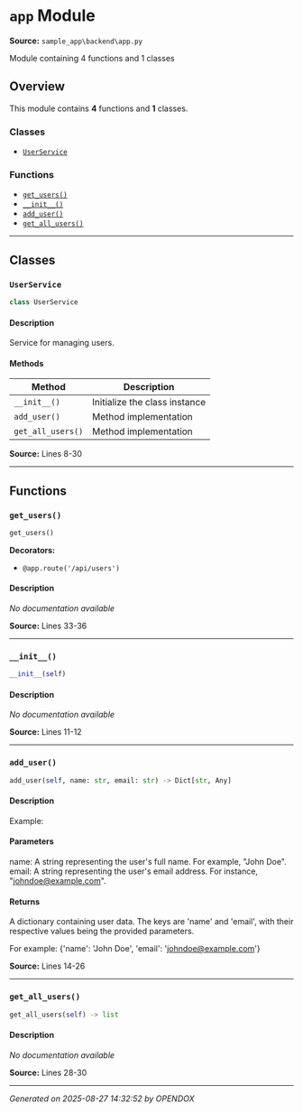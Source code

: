 # `app` Module

**Source:** `sample_app\backend\app.py`

Module containing 4 functions and 1 classes

## Overview

This module contains **4** functions and **1** classes.

### Classes

- [`UserService`](#userservice)

### Functions

- [`get_users()`](#get_users)
- [`__init__()`](#__init__)
- [`add_user()`](#add_user)
- [`get_all_users()`](#get_all_users)

---

## Classes

### `UserService`

```python
class UserService
```

#### Description

Service for managing users.

#### Methods

| Method | Description |
|--------|-------------|
| `__init__()` | Initialize the class instance |
| `add_user()` | Method implementation |
| `get_all_users()` | Method implementation |

**Source:** Lines 8-30

---

## Functions

### `get_users()`

```python
get_users()
```

**Decorators:**
- `@app.route('/api/users')`

#### Description

*No documentation available*

**Source:** Lines 33-36

---

### `__init__()`

```python
__init__(self)
```

#### Description

*No documentation available*

**Source:** Lines 11-12

---

### `add_user()`

```python
add_user(self, name: str, email: str) -> Dict[str, Any]
```

#### Description

Example:

#### Parameters

name: A string representing the user's full name. For example, "John Doe".
    email: A string representing the user's email address. For instance, "johndoe@example.com".

#### Returns

A dictionary containing user data. The keys are 'name' and 'email', with their respective values being the provided parameters. 

For example: {'name': 'John Doe', 'email': 'johndoe@example.com'}

**Source:** Lines 14-26

---

### `get_all_users()`

```python
get_all_users(self) -> list
```

#### Description

*No documentation available*

**Source:** Lines 28-30

---


*Generated on 2025-08-27 14:32:52 by OPENDOX*
